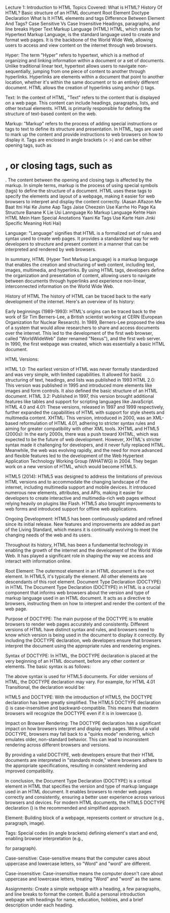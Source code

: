 Lecture 1: Introduction to HTML
Topics Covered:
What is HTML?
History Of HTML?
Basic structure of an HTML document
Root Element
Doctype Declaration What Is It
HTML elements and tags
Difference Between Element And Tags?
Case Sensitive Vs Case Insensitive
Headings, paragraphs, and line breaks
Hyper Text Markup Language (HTML)
HTML, which stands for Hypertext Markup Language, is the standard language used to create and format web pages. It is the backbone of the World Wide Web, allowing users to access and view content on the internet through web browsers.

Hyper: The term "Hyper" refers to hypertext, which is a method of organizing and linking information within a document or a set of documents. Unlike traditional linear text, hypertext allows users to navigate non-sequentially, jumping from one piece of content to another through hyperlinks. Hyperlinks are elements within a document that point to another location, whether it's within the same document or to an entirely different document. HTML allows the creation of hyperlinks using anchor (<a>) tags.

Text: In the context of HTML, "Text" refers to the content that is displayed on a web page. This content can include headings, paragraphs, lists, and other textual elements. HTML is primarily responsible for defining the structure of text-based content on the web.

Markup: "Markup" refers to the process of adding special instructions or tags to text to define its structure and presentation. In HTML, tags are used to mark up the content and provide instructions to web browsers on how to display it. Tags are enclosed in angle brackets (< >) and can be either opening tags, such as <h1>, or closing tags, such as </h1>. The content between the opening and closing tags is affected by the markup. In simple terms, markup is the process of using special symbols (tags) to define the structure of a document. HTML uses these tags to specify the elements and layout of a webpage, making it easier for web browsers to interpret and display the content correctly. (Aasan Alfazon Me Baat Itni Hai Ke Jisme Aap Tags Jaise Cheezein Use Karrhe Ho Page Ka Structure Banane K Lie Usi Lannguage Ko Markup Language Kehte Hain HTML Mein Ham Special Anotations Yaani Ke Tags Use Karte Hain Jinki Specific Meaning Hoti Hai)

Language: "Language" signifies that HTML is a formalized set of rules and syntax used to create web pages. It provides a standardized way for web developers to structure and present content in a manner that can be interpreted and rendered by web browsers.

In summary, HTML (Hyper Text Markup Language) is a markup language that enables the creation and structuring of web content, including text, images, multimedia, and hyperlinks. By using HTML tags, developers define the organization and presentation of content, allowing users to navigate between documents through hyperlinks and experience non-linear, interconnected information on the World Wide Web.

History of HTML
The history of HTML can be traced back to the early development of the internet. Here's an overview of its history:

Early beginnings (1989-1993): HTML's origins can be traced back to the work of Sir Tim Berners-Lee, a British scientist working at CERN (European Organization for Nuclear Research). In 1989, Berners-Lee proposed the idea of a system that would allow researchers to share and access documents over the internet. This led to the development of the first web browser, called "WorldWideWeb" (later renamed "Nexus"), and the first web server. In 1990, the first webpage was created, which was essentially a basic HTML document.

HTML Versions:

HTML 1.0: The earliest version of HTML was never formally standardized and was very simple, with limited capabilities. It allowed for basic structuring of text, headings, and lists was published in 1993
HTML 2.0: This version was published in 1995 and introduced more elements like images and form controls. It also defined the basic structure of an HTML document.
HTML 3.2: Published in 1997, this version brought additional features like tables and support for scripting languages like JavaScript.
HTML 4.0 and 4.01: These versions, released in 1997 and 1999 respectively, further expanded the capabilities of HTML with support for style sheets and multimedia content.
XHTML: This version, introduced in 2000, was an XML-based reformulation of HTML 4.01, adhering to stricter syntax rules and aiming for greater compatibility with other XML tools.
XHTML and HTML5 (2000s): In the early 2000s, there was a push toward XHTML, which was expected to be the future of web development. However, XHTML's stricter syntax made it challenging for developers, and it never fully replaced HTML. Meanwhile, the web was evolving rapidly, and the need for more advanced and flexible features led to the development of the Web Hypertext Application Technology Working Group (WHATWG) in 2004. They began work on a new version of HTML, which would become HTML5.

HTML5 (2014): HTML5 was designed to address the limitations of previous HTML versions and to accommodate the changing landscape of the internet, including multimedia support and mobile devices. It introduced numerous new elements, attributes, and APIs, making it easier for developers to create interactive and multimedia-rich web pages without relying heavily on plugins like Flash. HTML5 also brought improvements to web forms and introduced support for offline web applications.

Ongoing Development: HTML5 has been continuously updated and refined since its initial release. New features and improvements are added as part of the Living Standard, which means it is continually evolving to meet the changing needs of the web and its users.

Throughout its history, HTML has been a fundamental technology in enabling the growth of the internet and the development of the World Wide Web. It has played a significant role in shaping the way we access and interact with information online.

Root Element: The outermost element in an HTML document is the root element. In HTML5, it's typically the <html> element. All other elements are descendants of this root element.
Document Type Declaration (DOCTYPE) in HTML
The Document Type Declaration (DOCTYPE) in HTML is a crucial component that informs web browsers about the version and type of markup language used in an HTML document. It acts as a directive to browsers, instructing them on how to interpret and render the content of the web page.

Purpose of DOCTYPE:
The main purpose of the DOCTYPE is to enable browsers to render web pages accurately and consistently. Different versions of HTML have distinct syntax and rules, and browsers need to know which version is being used in the document to display it correctly. By including the DOCTYPE declaration, web developers ensure that browsers interpret the document using the appropriate rules and rendering engines.

Syntax of DOCTYPE:
In HTML, the DOCTYPE declaration is placed at the very beginning of an HTML document, before any other content or elements. The basic syntax is as follows:

The above syntax is used for HTML5 documents. For older versions of HTML, the DOCTYPE declaration may vary. For example, for HTML 4.01 Transitional, the declaration would be:

HTML5 and DOCTYPE:
With the introduction of HTML5, the DOCTYPE declaration has been greatly simplified. The HTML5 DOCTYPE declaration (<!DOCTYPE html>) is case-insensitive and backward-compatible. This means that modern browsers will recognize the DOCTYPE even if it is in lowercase (<!doctype html>).

Impact on Browser Rendering:
The DOCTYPE declaration has a significant impact on how browsers interpret and display web pages. Without a valid DOCTYPE, browsers may fall back to a "quirks mode" rendering, which emulates older, non-standard behavior. This can lead to inconsistent rendering across different browsers and versions.

By providing a valid DOCTYPE, web developers ensure that their HTML documents are interpreted in "standards mode," where browsers adhere to the appropriate specifications, resulting in consistent rendering and improved compatibility.

In conclusion, the Document Type Declaration (DOCTYPE) is a critical element in HTML that specifies the version and type of markup language used in an HTML document. It enables browsers to render web pages correctly and consistently, ensuring a better user experience across various browsers and devices. For modern HTML documents, the HTML5 DOCTYPE declaration (<!DOCTYPE html>) is the recommended and simplified approach.

Element: Building block of a webpage, represents content or structure (e.g., paragraph, image).

Tags: Special codes (in angle brackets) defining element's start and end, enabling browser interpretation (e.g.,

for paragraph).

Case-sensitive: Case-sensitive means that the computer cares about uppercase and lowercase letters, so "Word" and "word" are different.

Case-insensitive: Case-insensitive means the computer doesn't care about uppercase and lowercase letters, treating "Word" and "word" as the same.

Assignments:
Create a simple webpage with a heading, a few paragraphs, and line breaks to format the content.
Build a personal introduction webpage with headings for name, education, hobbies, and a brief description under each heading.
